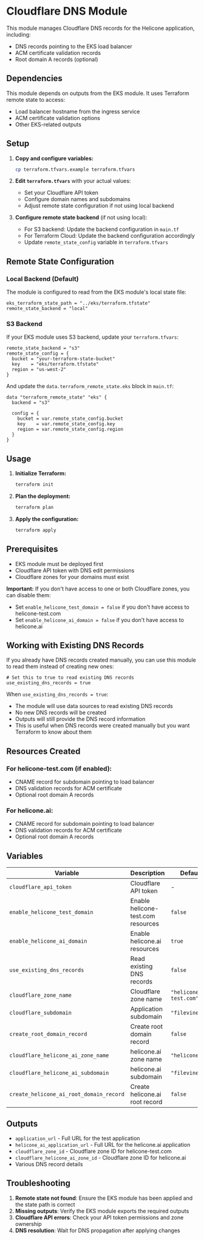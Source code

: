 # Cloudflare DNS Module

This module manages Cloudflare DNS records for the Helicone application, including:

- DNS records pointing to the EKS load balancer
- ACM certificate validation records
- Root domain A records (optional)

## Dependencies

This module depends on outputs from the EKS module. It uses Terraform remote state to access:

- Load balancer hostname from the ingress service
- ACM certificate validation options
- Other EKS-related outputs

## Setup

1. **Copy and configure variables:**

   ```bash
   cp terraform.tfvars.example terraform.tfvars
   ```

2. **Edit `terraform.tfvars`** with your actual values:

   - Set your Cloudflare API token
   - Configure domain names and subdomains
   - Adjust remote state configuration if not using local backend

3. **Configure remote state backend** (if not using local):
   - For S3 backend: Update the backend configuration in `main.tf`
   - For Terraform Cloud: Update the backend configuration accordingly
   - Update `remote_state_config` variable in `terraform.tfvars`

## Remote State Configuration

### Local Backend (Default)

The module is configured to read from the EKS module's local state file:

```
eks_terraform_state_path = "../eks/terraform.tfstate"
remote_state_backend = "local"
```

### S3 Backend

If your EKS module uses S3 backend, update your `terraform.tfvars`:

```hcl
remote_state_backend = "s3"
remote_state_config = {
  bucket = "your-terraform-state-bucket"
  key    = "eks/terraform.tfstate"
  region = "us-west-2"
}
```

And update the `data.terraform_remote_state.eks` block in `main.tf`:

```hcl
data "terraform_remote_state" "eks" {
  backend = "s3"

  config = {
    bucket = var.remote_state_config.bucket
    key    = var.remote_state_config.key
    region = var.remote_state_config.region
  }
}
```

## Usage

1. **Initialize Terraform:**

   ```bash
   terraform init
   ```

2. **Plan the deployment:**

   ```bash
   terraform plan
   ```

3. **Apply the configuration:**
   ```bash
   terraform apply
   ```

## Prerequisites

- EKS module must be deployed first
- Cloudflare API token with DNS edit permissions
- Cloudflare zones for your domains must exist

**Important:** If you don't have access to one or both Cloudflare zones, you can disable them:

- Set `enable_helicone_test_domain = false` if you don't have access to helicone-test.com
- Set `enable_helicone_ai_domain = false` if you don't have access to helicone.ai

## Working with Existing DNS Records

If you already have DNS records created manually, you can use this module to read them instead of
creating new ones:

```hcl
# Set this to true to read existing DNS records
use_existing_dns_records = true
```

When `use_existing_dns_records = true`:

- The module will use data sources to read existing DNS records
- No new DNS records will be created
- Outputs will still provide the DNS record information
- This is useful when DNS records were created manually but you want Terraform to know about them

## Resources Created

### For helicone-test.com (if enabled):

- CNAME record for subdomain pointing to load balancer
- DNS validation records for ACM certificate
- Optional root domain A records

### For helicone.ai:

- CNAME record for subdomain pointing to load balancer
- DNS validation records for ACM certificate
- Optional root domain A records

## Variables

| Variable                                | Description                        | Default               | Required |
| --------------------------------------- | ---------------------------------- | --------------------- | -------- |
| `cloudflare_api_token`                  | Cloudflare API token               | -                     | Yes      |
| `enable_helicone_test_domain`           | Enable helicone-test.com resources | `false`               | No       |
| `enable_helicone_ai_domain`             | Enable helicone.ai resources       | `true`                | No       |
| `use_existing_dns_records`              | Read existing DNS records          | `false`               | No       |
| `cloudflare_zone_name`                  | Cloudflare zone name               | `"helicone-test.com"` | No       |
| `cloudflare_subdomain`                  | Application subdomain              | `"filevine"`          | No       |
| `create_root_domain_record`             | Create root domain record          | `false`               | No       |
| `cloudflare_helicone_ai_zone_name`      | helicone.ai zone name              | `"helicone.ai"`       | No       |
| `cloudflare_helicone_ai_subdomain`      | helicone.ai subdomain              | `"filevine"`          | No       |
| `create_helicone_ai_root_domain_record` | Create helicone.ai root record     | `false`               | No       |

## Outputs

- `application_url` - Full URL for the test application
- `helicone_ai_application_url` - Full URL for the helicone.ai application
- `cloudflare_zone_id` - Cloudflare zone ID for helicone-test.com
- `cloudflare_helicone_ai_zone_id` - Cloudflare zone ID for helicone.ai
- Various DNS record details

## Troubleshooting

1. **Remote state not found**: Ensure the EKS module has been applied and the state path is correct
2. **Missing outputs**: Verify the EKS module exports the required outputs
3. **Cloudflare API errors**: Check your API token permissions and zone ownership
4. **DNS resolution**: Wait for DNS propagation after applying changes
